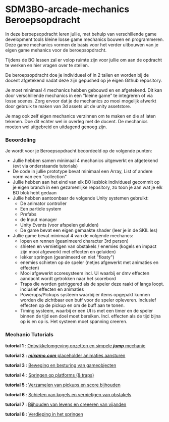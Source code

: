 # SDM3BO-arcade-mechanics Beroepsopdracht

In deze beroepsopdracht leren jullie, met behulp van verschillende game development tools kleine losse game mechanics bouwen en programmeren. Deze game mechanics vormen de basis voor het verder uitbouwen van je eigen game mehanics voor de beroepsopdracht.

Tijdens de BO lessen zal er volop ruimte zijn voor jullie om aan de opdracht te werken en hier vragen over te stellen.

De beroepsopdracht doe je individueel of in 2 tallen en worden bij de docent afgetekend nadat deze zijn gepushed op je eigen Github repository.

Je moet minimaal 4 mechanics hebben gebouwd en en afgetekend. Dit kan door verschillende mechanics in een "kleine game" te integreren of via losse scenes. Zorg ervoor dat je de mechanics zo mooi mogelijk afwerkt door gebruik te maken van 3d assets uit de unity assetstore.

Je mag ook zelf eigen mechanics verzinnen om te maken en die af laten tekenen. Doe dit echter wel in overleg met de docent. De mechanics moeten wel uitgebreid en uitdagend genoeg zijn.

### Beoordeling

Je wordt voor je Beroepsopdracht beoordeeld op de volgende punten:

- Jullie hebben samen minimaal 4 mechanics uitgewerkt en afgetekend (evt via onderstaande tutorials)
- De code in jullie prototype bevat minimaal een Array, List of andere vorm van een "collection"
- Jullie hebben aan het eind van elk BO lesblok individueel gecommit op je eigen branch in een gezamenlijke repository, zo toon je aan wat je elk BO blok hebt gedaan
- Jullie hebben aantoonbaar de volgende Unity systemen gebruikt:
  - De animator controller
  - Een particle system
  - Prefabs
  - de Input manager
  - Unity Events (voor afspelen geluiden)
  - De game bevat een eigen gemaakte shader (leer je in de SKIL les)
- Jullie game bevat minimaal 4 van de volgende mechancs:
  - lopen en rennen (geanimeerd character 3rd person)
  - shieten en vernietigen van obstakels / enemies (kogels en impact zijn mooi afgewerkt met effecten en geluiden)
  - lekker springen (geanimeerd en niet "floaty")
  - enemies schieten op de speler (netjes afgewerkt met animaties en effecten)
  - Mooi afgewerkt scoresysteem incl. UI waarbij er dmv effecten aandacht wordt getrokken naar het scorebord
  - Traps die worden getriggered als de speler deze raakt of langs loopt. inclusief effecten en animaties
  - Powerups/Pickups systeem waarbij er items opgepakt kunnen worden die zichtbaar een buff voor de speler opleveren. Inclusief effecten op de pickup en om de buff aan te tonen.
  - Timing systeem, waarbij er een UI is met een timer en de speler binnen de tijd een doel moet bereiken. Incl. effecten als de tijd bijna op is en op is. Het systeem moet spanning creeren.

### Mechanic Tutorials

**tutorial 1** : [Ontwikkelomgeving opzetten en simpele **_jump_** mechanic](https://github.com/erwinhenraat/SDM3PROG/tree/master/les1)

**tutorial 2** : [**_mixamo.com_** placeholder animaties aansturen](https://github.com/erwinhenraat/SDM3PROG/tree/master/les2)

**tutorial 3** : [Beweging en besturing van gameobjecten](https://github.com/erwinhenraat/SDM3PROG/tree/master/les3)

**tutorial 4** : [Springen op platforms (& traps)](https://github.com/erwinhenraat/SDM3PROG/tree/master/les4)

**tutorial 5** : [Verzamelen van pickups en score bijhouden](https://github.com/erwinhenraat/SDM3PROG/tree/master/les5)

**tutorial 6** : [Schieten van kogels en vernietigen van obstakels](https://github.com/erwinhenraat/SDM3PROG/tree/master/les6)

**tutorial 7** : [Bijhouden van levens en creeeren van vijanden](https://github.com/erwinhenraat/SDM3PROG/tree/master/les7)

**tutorial 8** : [Verdieping in het springen](https://github.com/erwinhenraat/SDM3PROG/tree/master/les8)

